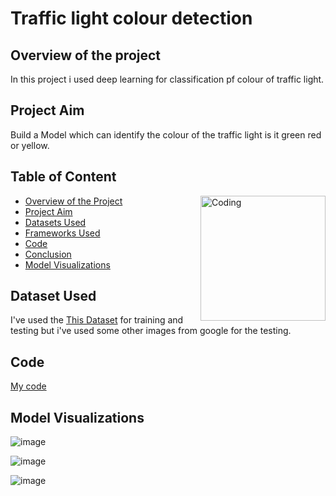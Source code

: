 # Traffic light colour detection

## Overview of the project
In this project i used deep learning for classification pf colour of traffic light.

## Project Aim
Build a Model which can identify the colour of the traffic light is it green red or yellow.

## Table of Content
<img align="right" alt="Coding" width="200" src="https://media.tenor.com/hob0Ow4ZoakAAAAM/traffic-light.gif">

* [Overview of the Project]()
* [Project Aim]()
* [Datasets Used]()
* [Frameworks Used]()
* [Code]()
* [Conclusion]()
* [Model Visualizations]()

## Dataset Used

I've used the [This Dataset](https://www.dropbox.com/s/vaniv8eqna89r20/alex-lechner-udacity-traffic-light-dataset.zip?dl=0) for training and testing but i've used some other images from google for the testing.

## Code

[My code](https://github.com/piyush033/Traffic_light_colour_detection_DRDO/blob/main/traffic_light_colour_detection_DRDO.ipynb)

## Model Visualizations

![image](https://user-images.githubusercontent.com/100412728/220909464-dc20b827-bcdb-4785-8448-e1dfbfde6e1e.png)

![image](https://user-images.githubusercontent.com/100412728/220912656-c71c5cca-91c9-4df4-aa53-d45e7f6ebb8b.png)

![image](https://user-images.githubusercontent.com/100412728/220913270-7b2ef698-f8a1-4893-8fce-9773bec9c63c.png)

